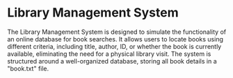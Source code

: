 # Library Management System

The Library Management System is designed to simulate the functionality of an online database for book searches. It allows users to locate books using different criteria, including title, author, ID, or whether the book is currently available, eliminating the need for a physical library visit. The system is structured around a well-organized database, storing all book details in a "book.txt" file. 

